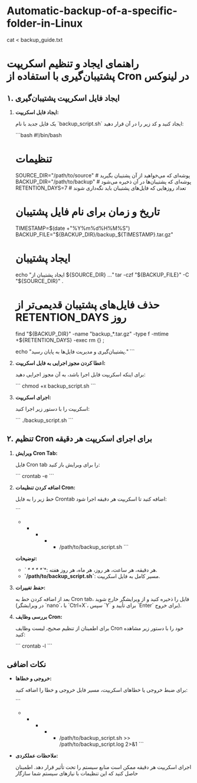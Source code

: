 # Automatic-backup-of-a-specific-folder-in-Linux
cat <<EOL > backup_guide.txt
# راهنمای ایجاد و تنظیم اسکریپت پشتیبان‌گیری با استفاده از Cron در لینوکس

## ۱. ایجاد فایل اسکریپت پشتیبان‌گیری

1. **ایجاد فایل اسکریپت:**

   یک فایل جدید با نام \`backup_script.sh\` ایجاد کنید و کد زیر را در آن قرار دهید:

   \`\`\`bash
   #!/bin/bash

   # تنظیمات
   SOURCE_DIR="/path/to/source"       # پوشه‌ای که می‌خواهید از آن پشتیبان بگیرید
   BACKUP_DIR="/path/to/backup"        # پوشه‌ای که پشتیبان‌ها در آن ذخیره می‌شود
   RETENTION_DAYS=7                    # تعداد روزهایی که فایل‌های پشتیبان باید نگه‌داری شوند

   # تاریخ و زمان برای نام فایل پشتیبان
   TIMESTAMP=$(date +"%Y%m%d%H%M%S")
   BACKUP_FILE="${BACKUP_DIR}/backup_${TIMESTAMP}.tar.gz"

   # ایجاد پشتیبان
   echo "ایجاد پشتیبان از ${SOURCE_DIR} ..."
   tar -czf "${BACKUP_FILE}" -C "${SOURCE_DIR}" .

   # حذف فایل‌های پشتیبان قدیمی‌تر از RETENTION_DAYS روز
   find "${BACKUP_DIR}" -name "backup_*.tar.gz" -type f -mtime +${RETENTION_DAYS} -exec rm {} \;

   echo "پشتیبان‌گیری و مدیریت فایل‌ها به پایان رسید."
   \`\`\`

2. **اعطا کردن مجوز اجرایی به فایل اسکریپت:**

   برای اینکه اسکریپت قابل اجرا باشد، به آن مجوز اجرایی دهید:

   \`\`\`
   chmod +x backup_script.sh
   \`\`\`

3. **اجرای اسکریپت:**

   اسکریپت را با دستور زیر اجرا کنید:

   \`\`\`
   ./backup_script.sh
   \`\`\`

## ۲. تنظیم Cron برای اجرای اسکریپت هر دقیقه

1. **ویرایش Cron Tab:**

   فایل Cron tab را برای ویرایش باز کنید:

   \`\`\`
   crontab -e
   \`\`\`

2. **اضافه کردن تنظیمات Cron:**

   خط زیر را به فایل Crontab اضافه کنید تا اسکریپت هر دقیقه اجرا شود:

   \`\`\`
   * * * * * /path/to/backup_script.sh
   \`\`\`

   **توضیحات:**

   - **\`* * * * *\`**: هر دقیقه، هر ساعت، هر روز، هر ماه، هر روز هفته.
   - **\`/path/to/backup_script.sh\`**: مسیر کامل به فایل اسکریپت.

3. **حفظ تغییرات:**

   بعد از اضافه کردن خط به Cron tab، فایل را ذخیره کنید و از ویرایشگر خارج شوید (در ویرایشگر \`nano\`، با \`Ctrl+X\`، سپس \`Y\` برای تأیید و \`Enter\` برای خروج).

4. **بررسی وظایف Cron:**

   برای اطمینان از تنظیم صحیح، لیست وظایف Cron خود را با دستور زیر مشاهده کنید:

   \`\`\`
   crontab -l
   \`\`\`

## نکات اضافی

- **خروجی و خطاها:**

  برای ضبط خروجی یا خطاهای اسکریپت، مسیر فایل خروجی و خطا را اضافه کنید:

  \`\`\`
  * * * * * /path/to/backup_script.sh >> /path/to/backup_script.log 2>&1
  \`\`\`

- **ملاحظات عملکردی:**

  اجرای اسکریپت هر دقیقه ممکن است منابع سیستم را تحت تأثیر قرار دهد. اطمینان حاصل کنید که این تنظیمات با نیازهای سیستم شما سازگار
